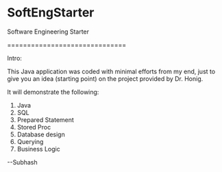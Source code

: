 SoftEngStarter
==============================
Software Engineering Starter

==============================

Intro:

This Java application was coded with minimal efforts from my end, just to give you an idea (starting point) on the project provided by Dr. Honig.

It will demonstrate the following:

1) Java
2) SQL
3) Prepared Statement
4) Stored Proc
5) Database design
6) Querying
7) Business Logic


--Subhash